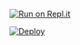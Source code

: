 [![Run on Repl.it](https://repl.it/badge/github/quiec/whatsAlfa)](https://replit.com/@kavishkaya/lusifarqr)

[![Deploy](https://www.herokucdn.com/deploy/button.svg)](https://heroku.com/deploy?template=https://github.com/lkruwan/hunter)
     </div>
